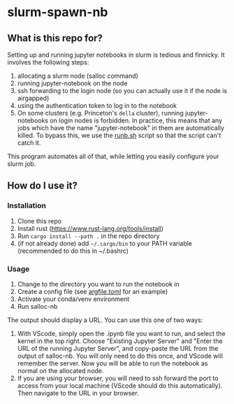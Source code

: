 # slurm-spawn-nb

## What is this repo for?
Setting up and running jupyter notebooks in slurm is tedious and finnicky. It involves the following steps:
1) allocating a slurm node (salloc command)
2) running jupyter-notebook on the node
3) ssh forwarding to the login node (so you can actually use it if the node is airgapped)
4) using the authentication token to log in to the notebook
5) On some clusters (e.g. Princeton's `della` cluster), running jupyter-notebooks on login nodes is forbidden. In practice, this means that any jobs which have the name "jupyter-notebook" in them are automatically killed. To bypass this, we use the [runb.sh](runb.sh) script so that the script can't catch it.

This program automates all of that, while letting you easily configure your slurm job.

## How do I use it?

### Installation
1) Clone this repo
2) Install rust (https://www.rust-lang.org/tools/install)
3) Run `cargo install --path .` in the repo directory
4) (if not already done) add `~/.cargo/bin` to your PATH variable (recommended to do this in ~/.bashrc)

### Usage
1) Change to the directory you want to run the notebook in
2) Create a config file (see [argfile.toml](argfile.toml) for an example)
3) Activate your conda/venv environment
4) Run salloc-nb 

The output should display a URL. You can use this one of two ways:
1) With VScode, simply open the .ipynb file you want to run, and select the kernel in the top right. Choose "Existing Jupyter Server" and "Enter the URL of the running Jupyter Server", and copy-paste the URL from the output of salloc-nb. You will only need to do this once, and VScode will remember the server. Now you will be able to run the notebook as normal on the allocated node.
2) If you are using your browser, you will need to ssh forward the port to access from your local machine (VScode should do this automatically). Then navigate to the URL in your browser.

